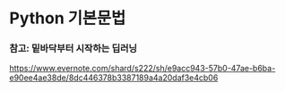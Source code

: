 # Python 기본문법

### 참고: 밑바닥부터 시작하는 딥러닝

https://www.evernote.com/shard/s222/sh/e9acc943-57b0-47ae-b6ba-e90ee4ae38de/8dc446378b3387189a4a20daf3e4cb06
